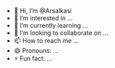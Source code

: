 - 👋 Hi, I’m @Arsalkasi
- 👀 I’m interested in ...
- 🌱 I’m currently learning ...
- 💞️ I’m looking to collaborate on ...
- 📫 How to reach me ...
- 😄 Pronouns: ...
- ⚡ Fun fact: ...

<!---
Arsalkasi/Arsalkasi is a ✨ special ✨ repository because its `README.md` (this file) appears on your GitHub profile.
You can click the Preview link to take a look at your changes.
--->
